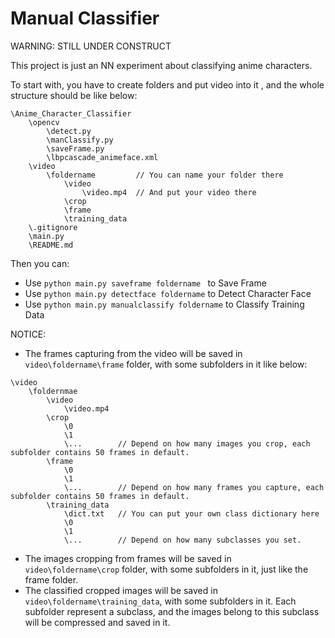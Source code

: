 # Manual Classifier
WARNING: STILL UNDER CONSTRUCT

This project is just an NN experiment about classifying anime characters.

To start with, you have to create folders and put video into it , and the whole structure should be like below:
```
\Anime_Character_Classifier
    \opencv
        \detect.py
        \manClassify.py
        \saveFrame.py
        \lbpcascade_animeface.xml
    \video
        \foldername         // You can name your folder there
            \video
                \video.mp4  // And put your video there
            \crop
            \frame
            \training_data
    \.gitignore
    \main.py
    \README.md
```


Then you can:
* Use ```python main.py saveframe foldername ``` to Save Frame
* Use ```python main.py detectface foldername``` to Detect Character Face
* Use ```python main.py manualclassify foldername``` to Classify Training Data

NOTICE:
* The frames capturing from the video will be saved in ```video\foldername\frame``` folder, with some subfolders in it like below:
```
\video
    \foldernmae
        \video
            \video.mp4
        \crop
            \0
            \1
            \...        // Depend on how many images you crop, each subfolder contains 50 frames in default.
        \frame
            \0
            \1
            \...        // Depend on how many frames you capture, each subfolder contains 50 frames in default.
        \training_data
            \dict.txt   // You can put your own class dictionary here
            \0
            \1
            \...        // Depend on how many subclasses you set.
```
* The images cropping from frames will be saved in ```video\foldername\crop``` folder, with some subfolders in it, just like the frame folder.
* The classified cropped images will be saved in ```video\foldername\training_data```, with some subfolders in it.  Each subfolder represent a subclass, and the images belong to this subclass will be compressed and saved in it.




